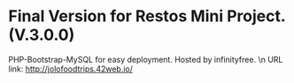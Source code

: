 # Final Version for Restos Mini Project. (V.3.0.0)

PHP-Bootstrap-MySQL for easy deployment.
Hosted by infinityfree. \n
URL link: http://jolofoodtrips.42web.io/
